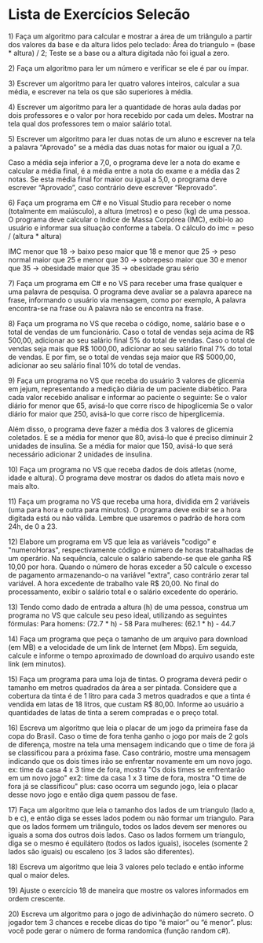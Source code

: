 # Lista de Exercícios Selecão

1\) Faça um algoritmo para calcular e mostrar a área de um triângulo a partir dos valores da base e da altura lidos pelo teclado: 
Área do triangulo = (base * altura) / 2; 
Teste se a base ou a altura digitada não foi igual a zero. 

2\) Faça um algoritmo para ler um número e verificar se ele é par ou ímpar. 

3\) Escrever um algoritmo para ler quatro valores inteiros, calcular a sua média, e escrever na tela os que são superiores à média.

4\) Escrever um algoritmo para ler a quantidade de horas aula dadas por dois professores e o valor por hora recebido por cada um deles. 
Mostrar na tela qual dos professores tem o maior salário total.

5\) Escrever um algoritmo para ler duas notas de um aluno e escrever na tela a palavra “Aprovado” 
se a média das duas notas for maior ou igual a 7,0. 

Caso a média seja inferior a 7,0, o programa deve ler a nota do exame e calcular a média final,
é a média entre a nota do exame e a média das 2 notas. 
Se esta média final for maior ou igual a 5,0, o programa deve escrever “Aprovado”, caso contrário deve 
escrever “Reprovado”.

6\) Faça um programa em C# e no Visual Studio para receber o nome (totalmente em maiúsculo), a altura (metros) e o peso (kg) de uma pessoa.
O programa deve calcular o Indice de Massa Corpórea (IMC), exibi-lo ao usuário e informar sua situação conforme a tabela.
O cálculo do imc = peso / (altura * altura)

IMC 
menor que 18                -> baixo peso
maior que 18 e menor que 25 -> peso normal
maior que 25 e menor que 30 -> sobrepeso
maior que 30 e menor que 35 -> obesidade
maior que 35                -> obesidade grau sério


7\) Faça um programa em C# e no VS para receber uma frase qualquer e uma palavra de pesquisa.
O programa deve avaliar se a palavra aparece na frase, informando o usuário via mensagem, como por 
exemplo, A palavra encontra-se na frase   ou A palavra não se encontra na frase.

8\) Faça um programa no VS que receba o código, nome, salário base e o total de vendas de um funcionário.
Caso o total de vendas seja acima de R$ 500,00, adicionar ao seu salário final 5% do total de vendas.
Caso o total de vendas seja mais que R$ 1000,00, adicionar ao seu salário final 7% do total de vendas.
E por fim, se o total de vendas seja maior que R$ 5000,00, adicionar ao seu salário final 10% do 
total de vendas. 

9\) Faça um programa no VS que receba do usuário 3 valores de glicemia em jejum, representando a medição
diária de um paciente diabético. Para cada valor recebido analisar e informar ao paciente o seguinte:
Se o valor diário for menor que 65, avisá-lo que corre risco de hipoglicemia
Se o valor diário for maior que 250, avisá-lo que corre risco de hiperglicemia.

Além disso, o programa deve fazer a média dos 3 valores de glicemia coletados. E se a média for 
menor que 80, avisá-lo que é preciso diminuir 2 unidades de insulina. Se a média for maior que
150, avisá-lo que será necessário adicionar 2 unidades de insulina.

10\) Faça um programa no VS que receba dados de dois atletas (nome, idade e altura).
O programa deve mostrar os dados do atleta mais novo e mais alto.

11\) Faça um programa no VS que receba uma hora, dividida em 2 variáveis (uma para hora e outra para minutos).
O programa deve exibir se a hora digitada está ou não válida. 
Lembre que usaremos o padrão de hora com 24h, de 0 a 23.

12\) Elabore um programa em VS que leia as variáveis "codigo" e "numeroHoras", respectivamente código e 
número de horas trabalhadas de um operário. Na sequência, calcule o salário sabendo-se que ele ganha 
R$ 10,00 por hora. Quando o número de horas exceder a 50 calcule o excesso de pagamento 
armazenando-o na variável "extra", caso contrário zerar tal variável. A hora excedente de trabalho vale R$ 20,00. 
No final do processamento, exibir o salário total e o salário excedente do operário.

13\) Tendo como dado de entrada a altura (h) de uma pessoa, construa um programa no VS que calcule 
seu peso ideal, utilizando as seguintes fórmulas:
Para homens: (72.7 * h) - 58
Para mulheres: (62.1 * h) - 44.7

14\) Faça um programa que peça o tamanho de um arquivo para download (em MB) e a velocidade de um 
link de Internet (em Mbps). Em seguida, calcule e informe o tempo aproximado de download 
do arquivo usando este link (em minutos).

15\) Faça um programa para uma loja de tintas. O programa deverá pedir o tamanho em metros quadrados 
da área a ser pintada. Considere que a cobertura da tinta é de 1 litro para cada 3 metros quadrados 
e que a tinta é vendida em latas de 18 litros, que custam R$ 80,00. 
Informe ao usuário a quantidades de latas de tinta a serem compradas e o preço total.

16\) Escreva um algoritmo que leia o placar de um jogo da primeira fase da copa do Brasil. Caso o time de fora tenha ganho o jogo por mais de 2 gols de diferença, mostre
na tela uma mensagem indicando que o time de fora já se classificou para a próxima fase. Caso contrário, mostre uma mensagem indicando que os dois times irão se
enfrentar novamente em um novo jogo.
ex: time da casa 4 x 3 time de fora, mostra "Os dois times se enfrentarão em um novo jogo"
ex2: time da casa 1 x 3 time de fora, mostra "O time de fora já se classificou"
plus: caso ocorra um segundo jogo, leia o placar desse novo jogo e então diga quem passou de fase.

17\) Faça um algoritmo que leia o tamanho dos lados de um triangulo (lado a, b e c), e então diga se esses lados podem ou não formar um triangulo. Para que os lados
formem um triângulo, todos os lados devem ser menores ou iguais a soma dos outros dois lados. Caso os lados formem um triangulo, diga se o mesmo é equilátero (todos
os lados iguais), isoceles (somente 2 lados são iguais) ou escaleno (os 3 lados são diferentes).

18\) Escreva um algoritmo que leia 3 valores pelo teclado e então informe qual o maior deles.

19\) Ajuste o exercício 18 de maneira que mostre os valores informados em ordem crescente.

20\) Escreva um algoritmo para o jogo de adivinhação do número secreto. O jogador tem 3 chances e recebe dicas do tipo “é maior” ou “é menor”. 
plus: você pode gerar o número de forma randomica (função random c#).